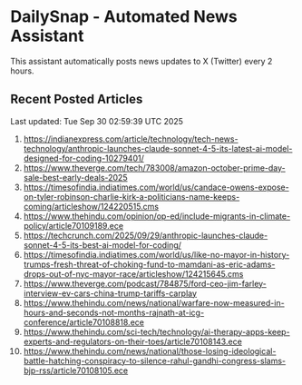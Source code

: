 # DailySnap - Automated News Assistant

This assistant automatically posts news updates to X (Twitter) every 2 hours.

## Recent Posted Articles

Last updated: Tue Sep 30 02:59:39 UTC 2025

1. https://indianexpress.com/article/technology/tech-news-technology/anthropic-launches-claude-sonnet-4-5-its-latest-ai-model-designed-for-coding-10279401/
2. https://www.theverge.com/tech/783008/amazon-october-prime-day-sale-best-early-deals-2025
3. https://timesofindia.indiatimes.com/world/us/candace-owens-expose-on-tyler-robinson-charlie-kirk-a-politicians-name-keeps-coming/articleshow/124220515.cms
4. https://www.thehindu.com/opinion/op-ed/include-migrants-in-climate-policy/article70109189.ece
5. https://techcrunch.com/2025/09/29/anthropic-launches-claude-sonnet-4-5-its-best-ai-model-for-coding/
6. https://timesofindia.indiatimes.com/world/us/like-no-mayor-in-history-trumps-fresh-threat-of-choking-fund-to-mamdani-as-eric-adams-drops-out-of-nyc-mayor-race/articleshow/124215645.cms
7. https://www.theverge.com/podcast/784875/ford-ceo-jim-farley-interview-ev-cars-china-trump-tariffs-carplay
8. https://www.thehindu.com/news/national/warfare-now-measured-in-hours-and-seconds-not-months-rajnath-at-icg-conference/article70108818.ece
9. https://www.thehindu.com/sci-tech/technology/ai-therapy-apps-keep-experts-and-regulators-on-their-toes/article70108143.ece
10. https://www.thehindu.com/news/national/those-losing-ideological-battle-hatching-conspiracy-to-silence-rahul-gandhi-congress-slams-bjp-rss/article70108105.ece
